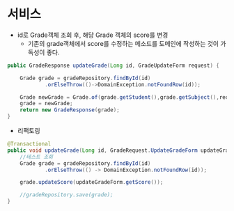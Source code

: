 # 서비스
- id로 Grade객체 조회 후, 해당 Grade 객체의 score를 변경
    - 기존의 grade객체에서 score를 수정하는 메소드를 도메인에 작성하는 것이 가독성이 좋다. 
```java
public GradeResponse updateGrade(Long id, GradeUpdateForm request) {

    Grade grade = gradeRepository.findById(id)
            .orElseThrow(()->DomainException.notFoundRow(id));

    Grade newGrade = Grade.of(grade.getStudent(),grade.getSubject(),request.getScore());
    grade = newGrade;
    return new GradeResponse(grade);
}
```
- 리팩토링
```java
@Transactional
public void updateGrade(Long id, GradeRequest.UpdateGradeForm updateGradeForm) {
    //테스트 조회
    Grade grade = gradeRepository.findById(id)
            .orElseThrow(() -> DomainException.notFoundRow(id));

    grade.updateScore(updateGradeForm.getScore());

    //gradeRepository.save(grade);
}
```